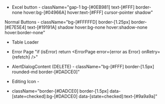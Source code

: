 - Excel button - className="gap-1 bg-[#0EB981] text-[#FFF] border-none hover:bg-[#04966A] hover:text-[#FFF] cursor-pointer shadow"

Normal Buttons - className="bg-[#FFFFFD] border-[1.25px] border-[#E7E5E4] text-[#19191A] shadow hover:bg-none hover:shadow-none hover:border-none"

- Table Loader <div className="w-full flex items-center justify-center">
  <Loader />
  </div>

- Error Page "if (isError) return <ErrorPage error={error as Error} onRetry={refetch} />"

- AlertDialogContent (DELETE) - className="bg-[#FFF] border-[1.5px] rounded-md border-[#DADCE0]"

- Editing Icon - <TbEdit className="h-4 w-4" />

- className="border-[#DADCE0] border-[1.5px] data-[state=checked]:bg-[#DADCE0] data-[state=checked]:text-[#9a9a9a]"

